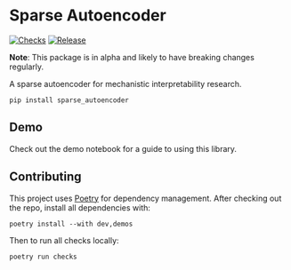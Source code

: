 # Sparse Autoencoder

[![Checks](https://github.com/alan-cooney/sparse_autoencoder/actions/workflows/checks.yml/badge.svg)](https://github.com/alan-cooney/sparse_autoencoder/actions/workflows/checks.yml)
[![Release](https://github.com/alan-cooney/sparse_autoencoder/actions/workflows/release.yml/badge.svg)](https://github.com/alan-cooney/sparse_autoencoder/actions/workflows/release.yml)

**Note**: This package is in alpha and likely to have breaking changes regularly.

A sparse autoencoder for mechanistic interpretability research.

```shell
pip install sparse_autoencoder
```

## Demo

Check out the demo notebook for a guide to using this library.

## Contributing

This project uses [Poetry](https://python-poetry.org) for dependency management. After checking out
the repo, install all dependencies with:

```shell
poetry install --with dev,demos
```

Then to run all checks locally:

```shell
poetry run checks
```
